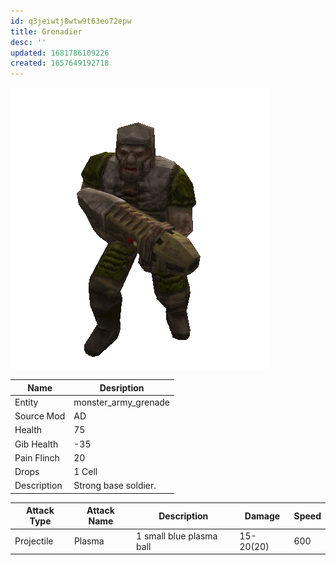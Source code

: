 ```yaml
---
id: q3jeiwtj8wtw9t63eo72epw
title: Grenadier
desc: ''
updated: 1681786109226
created: 1657649192718
---
```

![Monster Picture](assets/img/grunt_grenade.png)

|Name  |Desription|
|------|-------------|
|Entity|monster_army_grenade|
|Source Mod|AD|
|Health|75|
|Gib Health|-35|
|Pain Flinch|20|
|Drops|1 Cell|
|Description|Strong base soldier.|

|Attack Type|Attack Name|Description|Damage|Speed|
|-----------|-----------|-----------|------|----|
|Projectile |Plasma|1 small blue plasma ball|15-20(20)|600|